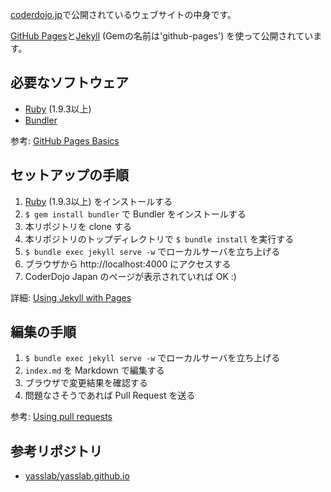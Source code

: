 [coderdojo.jp](http://coderdojo.jp/)で公開されているウェブサイトの中身です。

[GitHub Pages](https://pages.github.com/)と[Jekyll](http://jekyllrb.com/) (Gemの名前は'github-pages') を使って公開されています。

## 必要なソフトウェア

- [Ruby](https://www.ruby-lang.org/) (1.9.3以上)
- [Bundler](http://bundler.io/)

参考: [GitHub Pages Basics](https://help.github.com/categories/github-pages-basics/)

## セットアップの手順

1. [Ruby](https://www.ruby-lang.org/) (1.9.3以上) をインストールする
2. `$ gem install bundler` で Bundler をインストールする
3. 本リポジトリを clone する
4. 本リポジトリのトップディレクトリで `$ bundle install` を実行する
5. `$ bundle exec jekyll serve -w` でローカルサーバを立ち上げる
6. ブラウザから http://localhost:4000 にアクセスする
7. CoderDojo Japan のページが表示されていれば OK :)

詳細: [Using Jekyll with Pages](https://help.github.com/articles/using-jekyll-with-pages/)

## 編集の手順

1. `$ bundle exec jekyll serve -w` でローカルサーバを立ち上げる
2. `index.md` を Markdown で編集する
3. ブラウザで変更結果を確認する
4. 問題なさそうであれば Pull Request を送る

参考: [Using pull requests](https://help.github.com/articles/using-pull-requests/)

## 参考リポジトリ

- [yasslab/yasslab.github.io](https://github.com/yasslab/yasslab.github.io)
